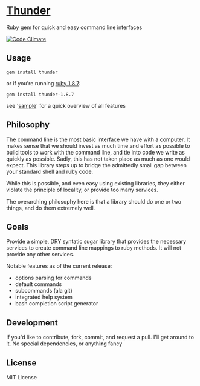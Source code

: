 [Thunder](http://stevenkaras.github.com/thunder)
=======
Ruby gem for quick and easy command line interfaces

[![Code Climate](https://codeclimate.com/github/stevenkaras/thunder.png)](https://codeclimate.com/github/stevenkaras/thunder)

Usage
-----

    gem install thunder

or if you're running [ruby 1.8.7](http://www.ruby-lang.org/en/news/2011/10/06/plans-for-1-8-7):

    gem install thunder-1.8.7

see '[sample](http://github.com/stevenkaras/thunder/blob/master/sample)' for a quick overview of all features

Philosophy
----------
The command line is the most basic interface we have with a computer. It makes sense that we should invest as much time and effort as possible to build tools to work with the command line, and tie into code we write as quickly as possible. Sadly, this has not taken place as much as one would expect. This library steps up to bridge the admittedly small gap between your standard shell and ruby code.

While this is possible, and even easy using existing libraries, they either violate the principle of locality, or provide too many services.

The overarching philosophy here is that a library should do one or two things, and do them extremely well.

Goals
-----
Provide a simple, DRY syntatic sugar library that provides the necessary services to create command line mappings to ruby methods. It will not provide any other services.

Notable features as of the current release:

  * options parsing for commands
  * default commands
  * subcommands (ala git)
  * integrated help system
  * bash completion script generator

Development
-----------
If you'd like to contribute, fork, commit, and request a pull. I'll get around to it. No special dependencies, or anything fancy

License
-------
MIT License
